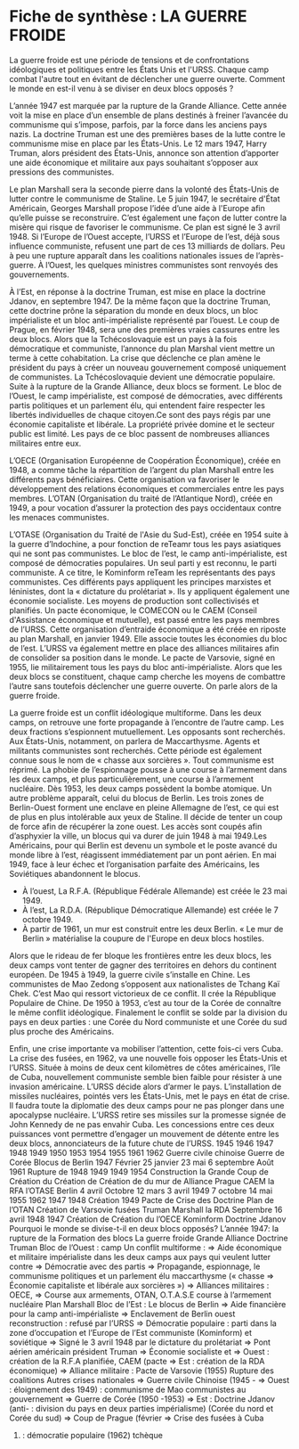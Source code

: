 # Fiche de synthèse : LA GUERRE FROIDE
La guerre froide est une période de tensions et de confrontations idéologiques
et politiques entre les États Unis et l'URSS. Chaque camp combat l'autre tout
en évitant de déclencher une guerre ouverte. Comment le monde en est-il
venu à se diviser en deux blocs opposés ?

L’année 1947 est marquée par la rupture de la Grande Alliance. Cette
année voit la mise en place d’un ensemble de plans destinés à freiner l’avancée
du communisme qui s’impose, parfois, par la force dans les anciens pays nazis.
La doctrine Truman est une des premières bases de la lutte contre le
communisme mise en place par les États-Unis. Le 12 mars 1947, Harry
Truman, alors président des États-Unis, annonce son attention d’apporter une
aide économique et militaire aux pays souhaitant s’opposer aux pressions
des communistes.


Le plan Marshall sera la seconde pierre dans la volonté des États-Unis de
lutter contre le communisme de Staline. Le 5 juin 1947, le secrétaire d'État
Américain, Georges Marshall propose l’idée d’une aide à l'Europe afin qu’elle
puisse se reconstruire. C’est également une façon de lutter contre la misère
qui risque de favoriser le communisme. Ce plan est signé le 3 avril 1948. Si
l’Europe de l’Ouest accepte, l’URSS et l’Europe de l’est, déjà sous influence
communiste, refusent une part de ces 13 milliards de dollars.
Peu à peu une rupture apparaît dans les coalitions nationales issues de l’après-
guerre. À l’Ouest, les quelques ministres communistes sont renvoyés des
gouvernements.


À l’Est, en réponse à la doctrine Truman, est mise en place la doctrine
Jdanov, en septembre 1947. De la même façon que la doctrine Truman, cette
doctrine prône la séparation du monde en deux blocs, un bloc impérialiste et
un bloc anti-impérialiste représenté par l’ouest.
Le coup de Prague, en février 1948, sera une des premières vraies cassures
entre les deux blocs. Alors que la Tchécoslovaquie est un pays à la fois
démocratique et communiste, l’annonce du plan Marshal vient mettre un terme
à cette cohabitation. La crise que déclenche ce plan amène le président du
pays à créer un nouveau gouvernement composé uniquement de
communistes. La Tchécoslovaquie devient une démocratie populaire.
Suite à la rupture de la Grande Alliance, deux blocs se forment.
Le bloc de l’Ouest, le camp impérialiste, est composé de démocraties,
avec différents partis politiques et un parlement élu, qui entendent faire
respecter les libertés individuelles de chaque citoyen.Ce sont des pays régis par une économie capitaliste et libérale. La propriété
privée domine et le secteur public est limité.
Les pays de ce bloc passent de nombreuses alliances militaires entre eux.


L’OECE (Organisation Européenne de Coopération Économique), créée en
1948, a comme tâche la répartition de l’argent du plan Marshall entre les
différents pays bénéficiaires. Cette organisation va favoriser le développement
des relations économiques et commerciales entre les pays membres.
L’OTAN (Organisation du traité de l’Atlantique Nord), créée en 1949, a pour
vocation d’assurer la protection des pays occidentaux contre les menaces
communistes.


L’OTASE (Organisation du Traité de l'Asie du Sud-Est), créée en 1954 suite à la
guerre d’Indochine, a pour fonction de reTeamr tous les pays asiatiques qui
ne sont pas communistes.
Le bloc de l’est, le camp anti-impérialiste, est composé de démocraties
populaires. Un seul parti y est reconnu, le parti communiste. A ce titre, le
Kominform reTeam les représentants des pays communistes. Ces différents
pays appliquent les principes marxistes et léninistes, dont la « dictature du
prolétariat ».
Ils y appliquent également une économie socialiste. Les moyens de
production sont collectivisés et planifiés. Un pacte économique, le COMECON
ou le CAEM (Conseil d'Assistance économique et mutuelle), est passé entre les
pays membres de l’URSS. Cette organisation d’entraide économique a été
créée en riposte au plan Marshall, en janvier 1949. Elle associe toutes les
économies du bloc de l’est.
L’URSS va également mettre en place des alliances militaires afin de
consolider sa position dans le monde. Le pacte de Varsovie, signé en 1955, lie
militairement tous les pays du bloc anti-impérialiste.
Alors que les deux blocs se constituent, chaque camp cherche les moyens de
combattre l’autre sans toutefois déclencher une guerre ouverte. On parle alors
de la guerre froide.


La guerre froide est un conflit idéologique multiforme. Dans les deux
camps, on retrouve une forte propagande à l’encontre de l’autre camp. Les
deux fractions s’espionnent mutuellement. Les opposants sont recherchés. Aux
États-Unis, notamment, on parlera de Maccarthysme. Agents et militants
communistes sont recherchés. Cette période est également connue sous le
nom de « chasse aux sorcières ». Tout communisme est réprimé. La phobie
de l’espionnage pousse à une course à l’armement dans les deux camps, et
plus particulièrement, une course à l’armement nucléaire. Dès 1953, les deux
camps possèdent la bombe atomique.
Un autre problème apparaît, celui du blocus de Berlin. Les trois zones de
Berlin-Ouest forment une enclave en pleine Allemagne de l’est, ce qui est
de plus en plus intolérable aux yeux de Staline. Il décide de tenter un coup de
force afin de récupérer la zone ouest. Les accès sont coupés afin d’asphyxier la
ville, un blocus qui va durer de juin 1948 à mai 1949.Les Américains, pour qui Berlin est devenu un symbole et le poste avancé du
monde libre à l’est, réagissent immédiatement par un pont aérien. En mai
1949, face à leur échec et l’organisation parfaite des Américains, les
Soviétiques abandonnent le blocus.
- À l’ouest, La R.F.A. (République Fédérale Allemande) est créée le 23 mai 1949.
- À l’est, La R.D.A. (République Démocratique Allemande) est créée le 7 octobre 1949.
- À partir de 1961, un mur est construit entre les deux Berlin. « Le mur de
Berlin » matérialise la coupure de l'Europe en deux blocs hostiles.

Alors que le rideau de fer bloque les frontières entre les deux blocs, les deux
camps vont tenter de gagner des territoires en dehors du continent européen.
De 1945 à 1949, la guerre civile s’installe en Chine. Les communistes de
Mao Zedong s’opposent aux nationalistes de Tchang Kaï Chek. C’est Mao qui
ressort victorieux de ce conflit. Il crée la République Populaire de Chine.
De 1950 à 1953, c’est au tour de la Corée de connaître le même conflit
idéologique. Finalement le conflit se solde par la division du pays en deux
parties : une Corée du Nord communiste et une Corée du sud plus proche des
Américains.


Enfin, une crise importante va mobiliser l’attention, cette fois-ci vers Cuba. La
crise des fusées, en 1962, va une nouvelle fois opposer les États-Unis et
l’URSS. Située à moins de deux cent kilomètres de côtes américaines, l’île de
Cuba, nouvellement communiste semble bien faible pour résister à une
invasion américaine. L’URSS décide alors d’armer le pays. L’installation de
missiles nucléaires, pointés vers les États-Unis, met le pays en état de crise. Il
faudra toute la diplomatie des deux camps pour ne pas plonger dans une
apocalypse nucléaire. L’URSS retire ses missiles sur la promesse signée de
John Kennedy de ne pas envahir Cuba.
Les concessions entre ces deux puissances vont permettre d’engager un
mouvement de détente entre les deux blocs, annonciateurs de la future chute
de l’URSS.
1945 1946 1947 1948 1949 1950 1953 1954 1955 1961 1962
Guerre civile chinoise Guerre de
Corée
Blocus de Berlin
1947 Février 25 janvier 23 mai 6 septembre Août 1961
Rupture de 1948 1949 1949 1954 Construction
la Grande Coup de Création du Création de Création de du mur de
Alliance Prague CAEM la RFA l’OTASE Berlin
4 avril Octobre
12 mars 3 avril 1949 7 octobre 14 mai 1955 1962
1947 1948 Création 1949 Pacte de Crise des
Doctrine Plan de l’OTAN Création de Varsovie fusées
Truman Marshall la RDA
Septembre 16 avril 1948
1947 Création de
Création du l’OECE
Kominform
Doctrine
Jdanov
Pourquoi le monde se divise-t-il en deux blocs opposés?
L’année 1947: la rupture de la Formation des blocs La guerre froide
Grande Alliance
Doctrine Truman Bloc de l’Ouest : camp Un conflit multiforme :
=> Aide économique et militaire impérialiste dans les deux camps
aux pays qui veulent lutter contre => Démocratie avec des partis => Propagande, espionnage,
le communisme politiques et un parlement élu maccarthysme (« chasse
=> Économie capitaliste et libérale aux sorcières »)
=> Alliances militaires : OECE, => Course aux armements,
OTAN, O.T.A.S.E course à l’armement nucléaire
Plan Marshall Bloc de l’Est : Le blocus de Berlin
=> Aide financière pour la camp anti-impérialiste => Enclavement de Berlin ouest
reconstruction : refusé par l’URSS => Démocratie populaire : parti dans la zone d’occupation
et l’Europe de l’Est communiste (Kominform) et soviétique
=> Signé le 3 avril 1948 par le dictature du prolétariat => Pont aérien américain
président Truman => Économie socialiste et => Ouest : création de la R.F.A
planifiée, CAEM (pacte => Est : création de la RDA
économique)
=> Alliance militaire :
Pacte de Varsovie (1955)
Rupture des coalitions Autres crises
nationales => Guerre civile Chinoise (1945 -
=> Ouest : éloignement des 1949) : communisme de Mao
communistes au gouvernement => Guerre de Corée (1950 -1953)
=> Est : Doctrine Jdanov (anti- : division du pays en deux parties
impérialisme) (Corée du nord et Corée du sud)
=> Coup de Prague (février => Crise des fusées à Cuba
1) : démocratie populaire (1962)
   tchèque